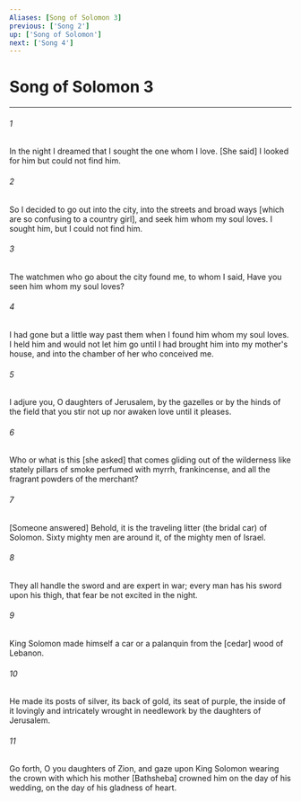 ```yaml
---
Aliases: [Song of Solomon 3]
previous: ['Song 2']
up: ['Song of Solomon']
next: ['Song 4']
---
```

# Song of Solomon 3

***














###### 1 






In the night I dreamed that I sought the one whom I love. [She said] I looked for him but could not find him. 













###### 2 






So I decided to go out into the city, into the streets and broad ways [which are so confusing to a country girl], and seek him whom my soul loves. I sought him, but I could not find him. 













###### 3 






The watchmen who go about the city found me, to whom I said, Have you seen him whom my soul loves? 













###### 4 






I had gone but a little way past them when I found him whom my soul loves. I held him and would not let him go until I had brought him into my mother's house, and into the chamber of her who conceived me. 













###### 5 






I adjure you, O daughters of Jerusalem, by the gazelles or by the hinds of the field that you stir not up nor awaken love until it pleases. 













###### 6 






Who or what is this [she asked] that comes gliding out of the wilderness like stately pillars of smoke perfumed with myrrh, frankincense, and all the fragrant powders of the merchant? 













###### 7 






[Someone answered] Behold, it is the traveling litter (the bridal car) of Solomon. Sixty mighty men are around it, of the mighty men of Israel. 













###### 8 






They all handle the sword and are expert in war; every man has his sword upon his thigh, that fear be not excited in the night. 













###### 9 






King Solomon made himself a car or a palanquin from the [cedar] wood of Lebanon. 













###### 10 






He made its posts of silver, its back of gold, its seat of purple, the inside of it lovingly and intricately wrought in needlework by the daughters of Jerusalem. 













###### 11 






Go forth, O you daughters of Zion, and gaze upon King Solomon wearing the crown with which his mother [Bathsheba] crowned him on the day of his wedding, on the day of his gladness of heart.
